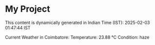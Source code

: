 # My Project

This content is dynamically generated in Indian Time (IST): 2025-02-03 01:47:44 IST


Current Weather in Coimbatore:
Temperature: 23.88 °C
Condition: haze
